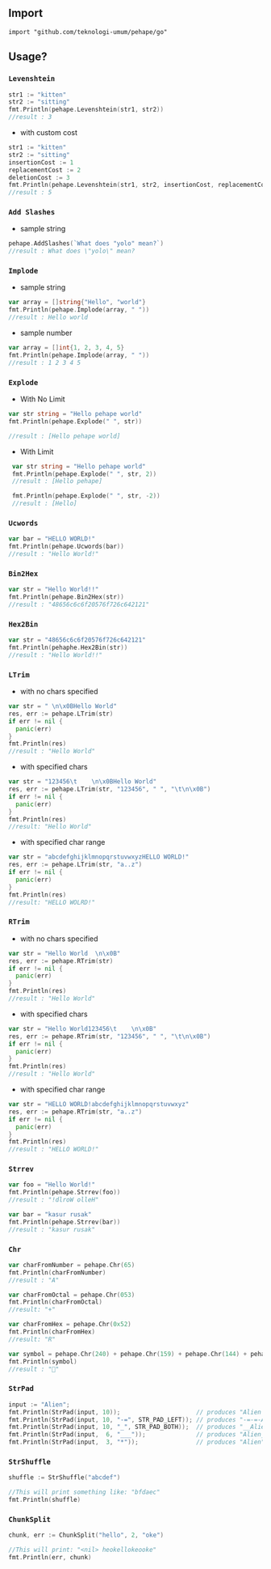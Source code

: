 ## Import

`import "github.com/teknologi-umum/pehape/go"`

## Usage?

### `Levenshtein`
 
 ```go
 str1 := "kitten"
 str2 := "sitting"
 fmt.Println(pehape.Levenshtein(str1, str2))
 //result : 3
 ```
 - with custom cost
 ```go
 str1 := "kitten"
 str2 := "sitting"
 insertionCost := 1
 replacementCost := 2
 deletionCost := 3
 fmt.Println(pehape.Levenshtein(str1, str2, insertionCost, replacementCost, deletionCost))
 //result : 5
 ```
 
### `Add Slashes`
 
- sample string
  
```go
pehape.AddSlashes(`What does "yolo" mean?`)
//result : What does \"yolo\" mean?
```

### `Implode`

- sample string
  
```go
var array = []string{"Hello", "world"}
fmt.Println(pehape.Implode(array, " "))
//result : Hello world
```

- sample number

```go
var array = []int{1, 2, 3, 4, 5}
fmt.Println(pehape.Implode(array, " "))
//result : 1 2 3 4 5
```

### `Explode`

- With No Limit

```go
var str string = "Hello pehape world"
fmt.Println(pehape.Explode(" ", str))

//result : [Hello pehape world]
```

- With Limit

```go
 var str string = "Hello pehape world"
 fmt.Println(pehape.Explode(" ", str, 2))
 //result : [Hello pehape]

 fmt.Println(pehape.Explode(" ", str, -2))
 //result : [Hello]
```

### `Ucwords`

```go
var bar = "HELLO WORLD!"
fmt.Println(pehape.Ucwords(bar))
//result : "Hello World!"
```

### `Bin2Hex`

```go
var str = "Hello World!!"
fmt.Println(pehape.Bin2Hex(str))
//result : "48656c6c6f20576f726c642121"
```

### `Hex2Bin`

```go
var str = "48656c6c6f20576f726c642121"
fmt.Println(pehaphe.Hex2Bin(str))
//result : "Hello World!!"
```

### `LTrim`

- with no chars specified

```go
var str = "	\n\x0BHello World"
res, err := pehape.LTrim(str)
if err != nil {
  panic(err)
}
fmt.Println(res)
//result : "Hello World"
```

- with specified chars

```go
var str = "123456\t    \n\x0BHello World"
res, err := pehape.LTrim(str, "123456", " ", "\t\n\x0B")
if err != nil {
  panic(err)
}
fmt.Println(res)
//result: "Hello World"
```

- with specified char range

```go
var str = "abcdefghijklmnopqrstuvwxyzHELLO WORLD!"
res, err := pehape.LTrim(str, "a..z")
if err != nil {
  panic(err)
}
fmt.Println(res)
//result: "HELLO WOLRD!"
```

### `RTrim`

- with no chars specified

```go
var str = "Hello World	\n\x0B"
res, err := pehape.RTrim(str)
if err != nil {
  panic(err)
}
fmt.Println(res)
//result : "Hello World"
```

- with specified chars

```go
var str = "Hello World123456\t    \n\x0B"
res, err := pehape.RTrim(str, "123456", " ", "\t\n\x0B")
if err != nil {
  panic(err)
}
fmt.Println(res)
//result : "Hello World"
```

- with specified char range

```go
var str = "HELLO WORLD!abcdefghijklmnopqrstuvwxyz"
res, err := pehape.RTrim(str, "a..z")
if err != nil {
  panic(err)
}
fmt.Println(res)
//result : "HELLO WORLD!"
```

### `Strrev`

```go
var foo = "Hello World!"
fmt.Println(pehape.Strrev(foo))
//result : "!dlroW olleH"

var bar = "kasur rusak"
fmt.Println(pehape.Strrev(bar))
//result : "kasur rusak"
```

### `Chr`

```go
var charFromNumber = pehape.Chr(65)
fmt.Println(charFromNumber)
//result : "A"

var charFromOctal = pehape.Chr(053)
fmt.Println(charFromOctal)
//result: "+"

var charFromHex = pehape.Chr(0x52)
fmt.Println(charFromHex)
//result: "R"

var symbol = pehape.Chr(240) + pehape.Chr(159) + pehape.Chr(144) + pehape.Chr(152)
fmt.Println(symbol)
//result : "🐘"
```

### `StrPad`

```go
input := "Alien";
fmt.Println(StrPad(input, 10));                     // produces "Alien     "
fmt.Println(StrPad(input, 10, "-=", STR_PAD_LEFT)); // produces "-=-=-Alien"
fmt.Println(StrPad(input, 10, "_", STR_PAD_BOTH));  // produces "__Alien___"
fmt.Println(StrPad(input,  6, "___"));              // produces "Alien_"
fmt.Println(StrPad(input,  3, "*"));                // produces "Alien"
```

### `StrShuffle`

```go
shuffle := StrShuffle("abcdef")

//This will print something like: "bfdaec"
fmt.Println(shuffle)
```

### `ChunkSplit`

```go
chunk, err := ChunkSplit("hello", 2, "oke")

//This will print: "<nil> heokellokeooke"
fmt.Println(err, chunk)
```
